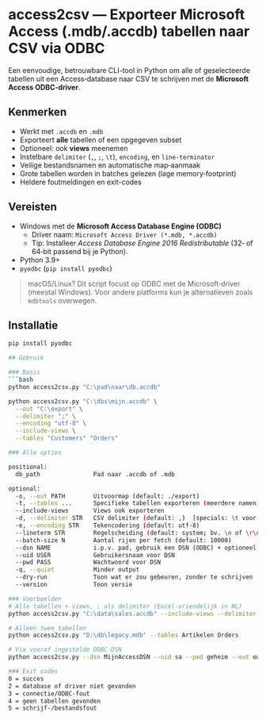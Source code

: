 # access2csv — Exporteer Microsoft Access (.mdb/.accdb) tabellen naar CSV via ODBC

Een eenvoudige, betrouwbare CLI-tool in Python om alle of geselecteerde tabellen uit een Access‑database naar CSV te schrijven met de **Microsoft Access ODBC‑driver**.

## Kenmerken
- Werkt met `.accdb` en `.mdb`
- Exporteert **alle** tabellen of een opgegeven subset
- Optioneel: ook **views** meenemen
- Instelbare `delimiter` (`,`, `;`, `\t`), `encoding`, en `line-terminator`
- Veilige bestandsnamen en automatische map‑aanmaak
- Grote tabellen worden in batches gelezen (lage memory‑footprint)
- Heldere foutmeldingen en exit-codes

## Vereisten
- Windows met de **Microsoft Access Database Engine (ODBC)**
  - Driver naam: `Microsoft Access Driver (*.mdb, *.accdb)`
  - Tip: Installeer *Access Database Engine 2016 Redistributable* (32‑ of 64‑bit passend bij je Python).
- Python 3.9+  
- `pyodbc` (`pip install pyodbc`)

> macOS/Linux? Dit script focust op ODBC met de Microsoft‑driver (meestal Windows). Voor andere platforms kun je alternatieven zoals `mdbtools` overwegen.

## Installatie
```bash
pip install pyodbc

## Gebruik

### Basis
```bash
python access2csv.py "C:\pad\naar\db.accdb"

python access2csv.py "C:\dbs\mijn.accdb" \
  --out "C:\export" \
  --delimiter ";" \
  --encoding "utf-8" \
  --include-views \
  --tables "Customers" "Orders"

### Alle opties

positional:
  db_path               Pad naar .accdb of .mdb

optional:
  -o, --out PATH        Uitvoormap (default: ./export)
  -t, --tables ...      Specifieke tabellen exporteren (meerdere namen)
  --include-views       Views ook exporteren
  -d, --delimiter STR   CSV delimiter (default: ,)  [specials: \t voor tab]
  -e, --encoding STR    Tekencodering (default: utf-8)
  --lineterm STR        Regelscheiding (default: system; bv. \n of \r\n)
  --batch-size N        Aantal rijen per fetch (default: 10000)
  --dsn NAME            i.p.v. pad, gebruik een DSN (ODBC) + optioneel --uid/--pwd
  --uid USER            Gebruikersnaam voor DSN
  --pwd PASS            Wachtwoord voor DSN
  -q, --quiet           Minder output
  --dry-run             Toon wat er zou gebeuren, zonder te schrijven
  --version             Toon versie

### Voorbeelden
# Alle tabellen + views, ; als delimiter (Excel-vriendelijk in NL)
python access2csv.py "C:\data\sales.accdb" --include-views --delimiter ";" --out "C:\exports"

# Alleen twee tabellen
python access2csv.py "D:\db\legacy.mdb" --tables Artikelen Orders

# Via vooraf ingestelde ODBC-DSN
python access2csv.py --dsn MijnAccessDSN --uid sa --pwd geheim --out out\

### Exit codes
0 = succes
2 = database of driver niet gevonden
3 = connectie/ODBC-fout
4 = geen tabellen gevonden
5 = schrijf-/bestandsfout

